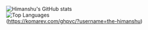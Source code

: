 ![Himanshu's GitHub stats](https://github-readme-stats.vercel.app/api?username=the-himanshu&show_icons=true&theme=radical) <br />
![Top Languages](https://github-readme-stats.vercel.app/api/top-langs/?username=the-himanshu) <br />
(https://komarev.com/ghpvc/?username=the-himanshu)
